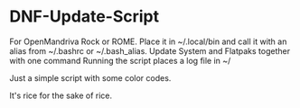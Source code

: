 # DNF-Update-Script
For OpenMandriva Rock or ROME. Place it in ~/.local/bin and call it with an alias from ~/.bashrc or ~/.bash_alias.
Update System and Flatpaks together with one command
Running the script places a log file in ~/

Just a simple script with some color codes.

It's rice for the sake of rice.
